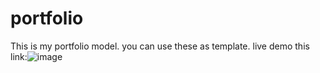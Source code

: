 # portfolio
This is my portfolio model.
you can use these as template.
live demo this link:![image](https://github.com/Irfanxpk/portfolio/assets/135149418/0baedf04-885e-48ad-9b14-750b3778d15c)

